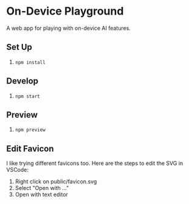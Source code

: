 # On-Device Playground

A web app for playing with on-device AI features.

## Set Up

1. `npm install`

## Develop

1. `npm start`

## Preview

1. `npm preview`

## Edit Favicon

I like trying different favicons too. Here are the steps to edit the SVG in VSCode:

1. Right click on public/favicon.svg
2. Select "Open with ..."
3. Open with text editor
